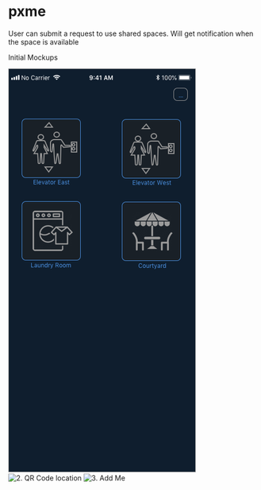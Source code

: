 # pxme
User can submit a request to use shared spaces. Will get notification when the space is available 

Initial Mockups

![1. Default location](https://github.com/rrajappan1/pxme/blob/master/Hackathon1.png)
![2. QR Code location](https://github.com/rrajappan1/pxme/blob/master/Hackathon2.png)
![3. Add Me](https://github.com/rrajappan1/pxme/blob/master/Hackathon3.png)



